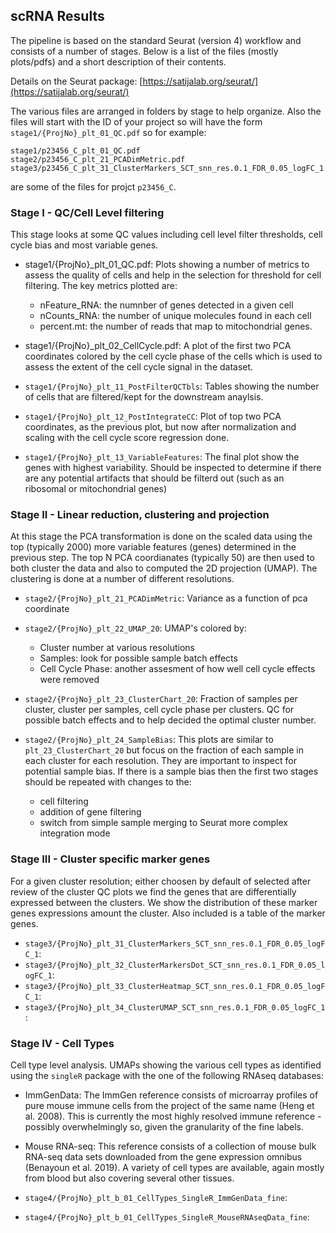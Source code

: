 ## scRNA Results

The pipeline is based on the standard Seurat (version 4) workflow and consists of a number of stages. Below is a list of the files (mostly plots/pdfs) and a short description of their contents.

Details on the Seurat package: [https://satijalab.org/seurat/](https://satijalab.org/seurat/)

The various files are arranged in folders by stage to help organize. Also the files will start with the ID of your project so will have the form `stage1/{ProjNo}_plt_01_QC.pdf` so for example:
```
stage1/p23456_C_plt_01_QC.pdf
stage2/p23456_C_plt_21_PCADimMetric.pdf
stage3/p23456_C_plt_31_ClusterMarkers_SCT_snn_res.0.1_FDR_0.05_logFC_1.pdf
```
are some of the files for projct `p23456_C`. 

### Stage I - QC/Cell Level filtering

This stage looks at some QC values including cell level filter thresholds, cell cycle bias and most variable genes.

- stage1/{ProjNo}_plt_01_QC.pdf: Plots showing a number of metrics to assess the quality of cells and help in the selection for threshold for cell filtering. The key metrics plotted are:
    - nFeature_RNA: the numnber of genes detected in a given cell
    - nCounts_RNA: the number of unique molecules found in each cell
    - percent.mt: the number of reads that map to mitochondrial genes.

- stage1/{ProjNo}_plt_02_CellCycle.pdf: A plot of the first two PCA coordinates colored by the cell cycle phase of the cells which is used to assess the extent of the cell cycle signal in the dataset.

- `stage1/{ProjNo}_plt_11_PostFilterQCTbls`: Tables showing the number of cells that are filtered/kept for the downstream anaylsis.

- `stage1/{ProjNo}_plt_12_PostIntegrateCC`: Plot of top two PCA coordinates, as the previous plot, but now after normalization and scaling with the cell cycle score regression done.

- `stage1/{ProjNo}_plt_13_VariableFeatures`: The final plot show the genes with highest variability. Should be inspected to determine if there are any potential artifacts that should be filterd out (such as an ribosomal or mitochondrial genes)

### Stage II - Linear reduction, clustering and projection

At this stage the PCA transformation is done on the scaled data using the top (typically 2000) more variable features (genes) determined in the previous step. The top N PCA coordianates (typically 50) are then used to both cluster the data and also to computed the 2D projection (UMAP). The clustering is done at a number of different resolutions.

- `stage2/{ProjNo}_plt_21_PCADimMetric`: Variance as a function of pca coordinate

- `stage2/{ProjNo}_plt_22_UMAP_20`: UMAP's colored by:
    - Cluster number at various resolutions
    - Samples: look for possible sample batch effects
    - Cell Cycle Phase: another assesment of how well cell cycle effects were removed

- `stage2/{ProjNo}_plt_23_ClusterChart_20`: Fraction of samples per cluster, cluster per samples, cell cycle phase per clusters. QC for possible batch effects and to help decided the optimal cluster number.

- `stage2/{ProjNo}_plt_24_SampleBias`: This plots are similar to `plt_23_ClusterChart_20` but focus on the fraction of each sample in each cluster for each resolution. They are important to inspect for potential sample bias. If there is a sample bias then the first two stages should be repeated with changes to the:
    - cell filtering
    - addition of gene filtering
    - switch from simple sample merging to Seurat more complex integration mode

### Stage III - Cluster specific marker genes

For a given cluster resolution; either choosen by default of selected after review of the cluster QC plots we find the genes that are differentially expressed between the clusters. We show the distribution of these marker genes expressions amount the cluster. Also included is a table of the marker genes.

- `stage3/{ProjNo}_plt_31_ClusterMarkers_SCT_snn_res.0.1_FDR_0.05_logFC_1`: 
- `stage3/{ProjNo}_plt_32_ClusterMarkersDot_SCT_snn_res.0.1_FDR_0.05_logFC_1`: 
- `stage3/{ProjNo}_plt_33_ClusterHeatmap_SCT_snn_res.0.1_FDR_0.05_logFC_1`: 
- `stage3/{ProjNo}_plt_34_ClusterUMAP_SCT_snn_res.0.1_FDR_0.05_logFC_1`: 

### Stage IV - Cell Types

Cell type level analysis. UMAPs showing the various cell types as identified using the `singleR` package with the one of the following RNAseq databases:

- ImmGenData: The ImmGen reference consists of microarray profiles of pure mouse immune cells from the project of the same name (Heng et al. 2008). This is currently the most highly resolved immune reference - possibly overwhelmingly so, given the granularity of the fine labels.

- Mouse RNA-seq: This reference consists of a collection of mouse bulk RNA-seq data sets downloaded from the gene expression omnibus (Benayoun et al. 2019). A variety of cell types are available, again mostly from blood but also covering several other tissues.

- `stage4/{ProjNo}_plt_b_01_CellTypes_SingleR_ImmGenData_fine`: 
- `stage4/{ProjNo}_plt_b_01_CellTypes_SingleR_MouseRNAseqData_fine`: 
